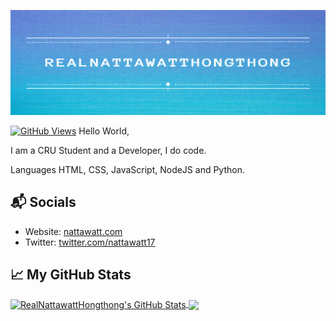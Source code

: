 [![RealNattawattHongthong](https://github.com/RealNattawattHongthong/RealNattawattHongthong/raw/main/banner/Realnattawattbanner1500x500.png)][1]

[![GitHub Views](https://komarev.com/ghpvc/?username=realnattawatthongthong&color=FAC151)][5]
Hello World,

I am a CRU Student and a Developer, I do code.

Languages
HTML, CSS, JavaScript, NodeJS and Python.

## 📬 Socials

- Website: [nattawatt.com][1]
- Twitter: [twitter.com/nattawatt17][2]

## &#x1f4c8; My GitHub Stats

<a href="https://github.com/RealNattawattHongthong">
  <img align="center" src="https://github-readme-stats.vercel.app/api?username=realnattawatthongthong&theme=github_dark" alt="RealNattawattHongthong's GitHub Stats" height="230"/>
</a>

<a href="https://github.com/RealNattawattHongthong">
  <img align="center" src="https://github-readme-stats.vercel.app/api/top-langs/?username=realnattawatthongthong&theme=github_dark" height="230"/>
</a>

[1]: https://nattawatt.com/
[2]: https://twitter.com/intent/follow?screen_name=nattawatt17
[3]: https://github.com/RealNattawattHongthong/
[5]: https://github.com/RealNattawattHongthong/

